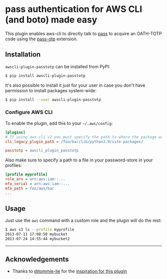 # pass authentication for AWS CLI (and boto) made easy

This plugin enables aws-cli to directly talk to [pass](https://www.passwordstore.org/)
to acquire an OATH-TOTP code using the [pass-otp](https://github.com/tadfisher/pass-otp) extension.

## Installation

`awscli-plugin-passtotp` can be installed from PyPI:
```sh
$ pip install awscli-plugin-passtotp
```

It's also possible to install it just for your user in case you don't have
permission to install packages system-wide:
```sh
$ pip install --user awscli-plugin-passtotp
```

### Configure AWS CLI

To enable the plugin, add this to your `~/.aws/config`:
```ini
[plugins]
# If using aws-cli v2 you must specify the path to where the package was installed.
cli_legacy_plugin_path = /foo/bar/lib/python3.9/site-packages/

passtotp = awscli_plugin_passtotp
```

Also make sure to specify a path to a file in your password-store in your profiles:
```ini
[profile myprofile]
role_arn = arn:aws:iam::...
mfa_serial = arn:aws:iam::...
mfa_path = foo/aws/bar
...
```


## Usage

Just use the `aws` command with a custom role and the plugin will do the rest:
```sh
$ aws s3 ls --profile myprofile
2013-07-11 17:08:50 mybucket
2013-07-24 14:55:44 mybucket2
```

---

## Acknowledgements
* Thanks to [@tommie-lie](https://github.com/woowa-hsw0) for the [inspiration for this plugin](https://github.com/tommie-lie/awscli-plugin-yubikeytotp)
